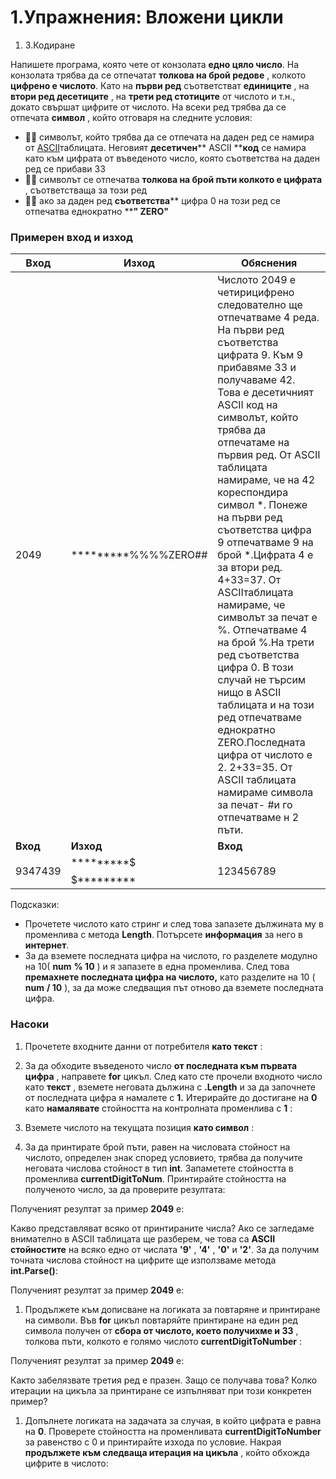 ﻿# 1.Упражнения: Вложени цикли


1. 3.Кодиране

Напишете програма, която чете от конзолата **едно цяло число**. На конзолата трябва да се отпечатат **толкова на брой редове** , колкото **цифрено е числото**. Като на **първи ред** съответстват **единиците** , на **втори ред десетиците** , на **трети ред стотиците** от числото и т.н., докато свършат цифрите от числото. На всеки ред трябва да се отпечата **символ** , който отговаря на следните условия:

- **** символът, който трябва да се отпечата на даден ред се намира от [ASCII](http://www.asciitable.com/)таблицата. Неговият **десетичен**** ASCII ****код** се намира като към цифрата от въведеното число, която съответства на даден ред се прибави 33
- **** символът се отпечатва **толкова на брой пъти колкото е цифрата** , съответстваща за този ред
- **** ако за даден ред **съответства**** цифра 0 на този ред се отпечатва еднократно ****&quot; ****ZERO****&quot;**

### Примерен вход и изход

| **Вход** | **Изход** | **Обяснения** |
| --- | --- | --- |
| 2049 | \*\*\*\*\*\*\*\*\*%%%%ZERO## | Числото 2049 е четирицифрено следователно ще отпечатваме 4 реда. На първи ред съответства цифрата 9. Към 9 прибавяме 33 и получаваме 42. Това е десетичният ASCII код на символът, който трябва да отпечатаме на първия ред. От ASCII таблицата намираме, че на 42 кореспондира символ \*. Понеже на първи ред съответства цифра 9 отпечатваме 9 на брой \*.Цифрата 4 е за втори ред. 4+33=37. От ASCIIтаблицата намираме, че символът за печат е %. Отпечатваме 4 на брой %.На трети ред съответства цифра 0. В този случай не търсим нищо в ASCII таблицата и на този ред отпечатваме еднократно ZERO.Последната цифра от числото е 2. 2+33=35. От ASCII таблицата намираме символа за печат- #и го отпечатваме н 2 пъти. |
| **Вход** | **Изход** | **Вход** | **Изход** |
| 9347439 | \*\*\*\*\*\*\*\*\*$$$%%%%(((((((%%%%$$$\*\*\*\*\*\*\*\*\* | 123456789 | \*\*\*\*\*\*\*\*\*))))))))(((((((&#39;&#39;&#39;&#39;&#39;&#39;&amp;&amp;&amp;&amp;&amp;%%%%$$$##&quot; |

Подсказки:

- Прочетете числото като стринг и след това запазете дължината му в променлива с метода **Length**. Потърсете **информация** за него в **интернет**.
- За да вземете последната цифра на числото, го разделете модулно на 10( **num**  **% 10** ) и я запазете в една променлива. След това **премахнете последната цифра на числото,** като разделите на 10 ( **num**  **/ 10** ), за да може следващия път отново да вземете последната цифра.

### Насоки

1. Прочетете входните данни от потребителя **като текст** :

1. За да обходите въведеното число **от последната към първата цифра** , направете **for** цикъл. След като сте прочели входното число като **текст** , вземете неговата дължина с **.Length** и за да започнете от последната цифра я намалете с **1.** Итерирайте до достигане на **0** като **намалявате** стойността на контролната променлива с **1** :

1. Вземете числото на текущата позиция **като символ** :

1. За да принтирате брой пъти, равен на числовата стойност на числото, определен знак според условието, трябва да получите неговата числова стойност в тип **int**. Запаметете стойността в променлива **currentDigitToNum**. Принтирайте стойността на полученото число, за да проверите резултата:

Полученият резултат за пример **2049** е:

Какво представляват всяко от принтираните числа? Ако се загледаме внимателно в ASCII таблицата ще разберем, че това са **ASCII стойностите** на всяко едно от числата **&#39;9&#39;** , **&#39;4&#39;** , **&#39;0&#39;** и **&#39;2&#39;**. За да получим точната числова стойност на цифрите ще използваме метода **int.Parse()**:

Полученият резултат за пример **2049** е:

1. Продължете към дописване на логиката за повтаряне и принтиране на символи. Във **for** цикъл повтаряйте принтиране на един ред символа получен от **сбора от числото, което получихме и 33** , толкова пъти, колкото е голямо числото **currentDigitToNumber** :

Полученият резултат за пример **2049** е:

Както забелязвате третия ред е празен. Защо се получава това? Колко итерации на цикъла за принтиране се изпълняват при този конкретен пример?

1. Допълнете логиката на задачата за случая, в който цифрата е равна на **0**. Проверете стойността на променливата **currentDigitToNumber** за равенство с 0 и принтирайте изхода по условие. Накрая **продължете към следваща итерация на цикъла** , който обхожда цифрите в числото:

